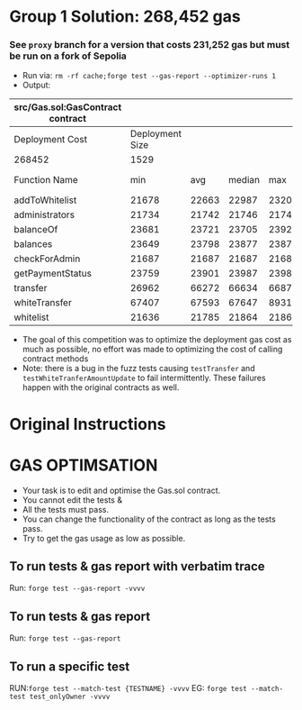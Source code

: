 # Group 1 Solution: 268,452 gas
### **See `proxy` branch for a version that costs 231,252 gas but must be run on a fork of Sepolia**
- Run via: `rm -rf cache;forge test --gas-report --optimizer-runs 1`
- Output: 

| src/Gas.sol:GasContract contract |                 |       |        |       |         |
|----------------------------------|-----------------|-------|--------|-------|---------|
| Deployment Cost                  | Deployment Size |       |        |       |         |
| 268452                           | 1529            |       |        |       |         |
| Function Name                    | min             | avg   | median | max   | # calls |
| addToWhitelist                   | 21678           | 22663 | 22987  | 23203 | 2048    |
| administrators                   | 21734           | 21742 | 21746  | 21746 | 5       |
| balanceOf                        | 23681           | 23721 | 23705  | 23921 | 1793    |
| balances                         | 23649           | 23798 | 23877  | 23877 | 1024    |
| checkForAdmin                    | 21687           | 21687 | 21687  | 21687 | 1       |
| getPaymentStatus                 | 23759           | 23901 | 23987  | 23987 | 256     |
| transfer                         | 26962           | 66272 | 66634  | 66870 | 1024    |
| whiteTransfer                    | 67407           | 67593 | 67647  | 89319 | 768     |
| whitelist                        | 21636           | 21785 | 21864  | 21864 | 512     |

- The goal of this competition was to optimize the deployment gas cost as much as possible, no effort was made to
  optimizing the cost of calling contract methods
- Note: there is a bug in the fuzz tests causing `testTransfer` and `testWhiteTranferAmountUpdate` to fail intermittently. These failures happen with the original contracts as well.

# Original Instructions
# GAS OPTIMSATION

- Your task is to edit and optimise the Gas.sol contract.
- You cannot edit the tests &
- All the tests must pass.
- You can change the functionality of the contract as long as the tests pass.
- Try to get the gas usage as low as possible.



## To run tests & gas report with verbatim trace
Run: `forge test --gas-report -vvvv`

## To run tests & gas report
Run: `forge test --gas-report`

## To run a specific test
RUN:`forge test --match-test {TESTNAME} -vvvv`
EG: `forge test --match-test test_onlyOwner -vvvv`
